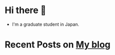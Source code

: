 # Hi there 🤞

- I'm a graduate student in Japan.

# Recent Posts on [My blog](https://hakiwata.jp)

